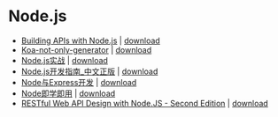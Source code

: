 # Node.js

- [Building APIs with Node.js](./Building%20APIs%20with%20Node.js.pdf) \| 	[download](https://github.com/EvanLi/programming-book-2/raw/master/Node.js/Building%20APIs%20with%20Node.js.pdf)
- [Koa-not-only-generator](./Koa-not-only-generator.pdf) \| 	[download](https://github.com/EvanLi/programming-book-2/raw/master/Node.js/Koa-not-only-generator.pdf)
- [Node.js实战](./Node.js实战.pdf) \| 	[download](https://github.com/EvanLi/programming-book-2/raw/master/Node.js/Node.js实战.pdf)
- [Node.js开发指南_中文正版](./Node.js开发指南_中文正版.pdf) \| 	[download](https://github.com/EvanLi/programming-book-2/raw/master/Node.js/Node.js开发指南_中文正版.pdf)
- [Node与Express开发](./Node与Express开发.pdf) \| 	[download](https://github.com/EvanLi/programming-book-2/raw/master/Node.js/Node与Express开发.pdf)
- [Node即学即用](./Node即学即用.pdf) \| 	[download](https://github.com/EvanLi/programming-book-2/raw/master/Node.js/Node即学即用.pdf)
- [RESTful Web API Design with Node.JS - Second Edition](./RESTful%20Web%20API%20Design%20with%20Node.JS%20-%20Second%20Edition.pdf) \| 	[download](https://github.com/EvanLi/programming-book-2/raw/master/Node.js/RESTful%20Web%20API%20Design%20with%20Node.JS%20-%20Second%20Edition.pdf)
